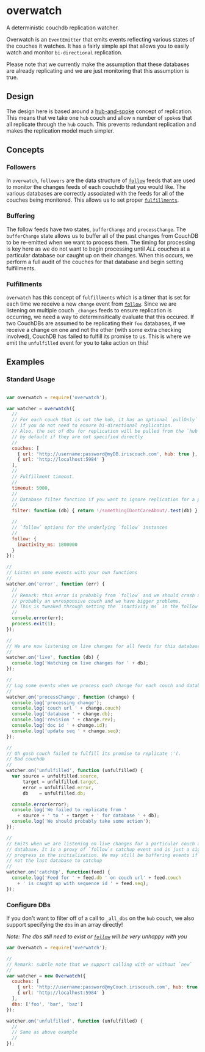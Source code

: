 # overwatch

A deterministic couchdb replication watcher.

Overwatch is an `EventEmitter` that emits events reflecting various states of
the couches it watches. It has a fairly simple api that allows you to easily
watch and monitor `bi-directional` replication.

Please note that we currently make the assumption that these databases are
already replicating and we are just monitoring that this assumption is true.

## Design

The design here is based around a [hub-and-spoke] concept of replication. This
means that we take one `hub` couch and allow `n` number of `spoke`s that all
replicate through the `hub` couch. This prevents redundant replication and makes
the replication model much simpler.

## Concepts

### Followers

In `overwatch`, `followers` are the data structure of [`follow`][follow] feeds that are used
to monitor the changes feeds of each couchdb that you would like. The various
databases are correctly associated with the feeds for all of the couches being
monitored. This allows us to set proper [`fulfillments`](#fulfillments).

### Buffering

The follow feeds have two states, `bufferChange` and `processChange`. The
`bufferChange` state allows us to buffer all of the past changes from CouchDB to
be re-emitted when we want to process them. The timing for processing is key here as
we do not want to begin processing until *ALL* couches at a particular database
our caught up on their changes. When this occurs, we perform a full audit of the
couches for that database and begin setting fulfillments.

### Fulfillments

`overwatch` has this concept of `fulfillments` which is a timer that is set
for each time we receive a new `change` event from [`follow`][follow]. Since we are
listening on multiple couch `_changes` feeds to ensure replication is occurring,
we need a way to determinsitically evaluate that this occured. If two CouchDBs
are assumed to be replicating their `foo` databases, if we receive a change on
one and not the other (with some extra checking involved),
CouchDB has failed to fulfill its promise to us. This is
where we emit the `unfulfilled` event for you to take action on this!

## Examples

### Standard Usage

```js

var overwatch = require('overwatch');

var watcher = overwatch({
  //
  // For each couch that is not the hub, it has an optional `pullOnly` property
  // if you do not need to ensure bi-directional replication.
  // Also, the set of dbs for replication will be pulled from the `hub` couch
  // by default if they are not specified directly
  //
  couches: [
    { url: 'http://username:password@myDB.iriscouch.com', hub: true },
    { url: 'http://localhost:5984' }
  ],
  //
  // Fulfillment timeout.
  //
  timeout: 5000,
  //
  // Database filter function if you want to ignore replication for a particular databases
  //
  filter: function (db) { return !/somethingIDontCareAbout/.test(db) },

  //
  // `follow` options for the underlying `follow` instances
  //
  follow: {
    inactivity_ms: 1800000
  }
});

//
// Listen on some events with your own functions
//
watcher.on('error', function (err) {
  //
  // Remark: this error is probably from `follow` and we should crash as its
  // probably an unresponsive couch and we have bigger problems.
  // This is tweaked through setting the `inactivity_ms` in the follow options object.
  //
  console.error(err);
  process.exit(1);
});

//
// We are now listening on live changes for all feeds for this database
//
watcher.on('live', function (db) {
  console.log('Watching on live changes for ' + db);
});

//
// Log some events when we process each change for each couch and database
//
watcher.on('processChange', function (change) {
  console.log('processing change');
  console.log('couch url ' + change.couch)
  console.log('database ' + change.db);
  console.log('revision ' + change.rev);
  console.log('doc id ' + change.id);
  console.log('update seq ' + change.seq);
});

//
// Oh gosh couch failed to fulfill its promise to replicate :'(.
// Bad couchdb
//
watcher.on('unfulfilled', function (unfulfilled) {
  var source = unfulfilled.source,
      target = unfulfilled.target,
      error = unfulfilled.error,
      db    = unfulfilled.db;

  console.error(error);
  console.log('We failed to replicate from '
    + source + ' to ' + target + ' for database ' + db);
  console.log('We should probably take some action');
});

//
// Emits when we are listening on live changes for a particular couch and
// database. It is a proxy of `follow`s catchup event and is just a signal of
// progress in the initialization. We may still be buffering events if this is
// not the last database to catchup
//
watcher.on('catchUp', function(feed) {
  console.log('Feed for ' + feed.db ' on couch url' + feed.couch
    + ' is caught up with sequence id ' + feed.seq);
});

```

### Configure DBs

If you don't want to filter off of a call to `_all_dbs` on the `hub` couch, we
also support specifying the `dbs` in an array directly!

*Note: The dbs still need to exist or [`follow`][follow] will be very unhappy with you*

```js
var Overwatch = require('overwatch');

//
// Remark: subtle note that we support calling with or without `new`
//
var watcher = new Overwatch({
  couches: [
    { url: 'http://username:password@myCouch.iriscouch.com', hub: true },
    { url: 'http://localhost:5984' }
  ],
  dbs: ['foo', 'bar', 'baz']
});

watcher.on('unfulfilled', function (unfulfilled) {
  //
  // Same as above example
  //
});

```




[hub-and-spoke]: https://en.wikipedia.org/wiki/Hub_and_spoke
[follow]: https://github.com/iriscouch/follow
